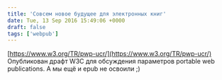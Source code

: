 ```yaml
---
title: 'Совсем новое будущее для электронных книг'
date: Tue, 13 Sep 2016 15:49:06 +0000
draft: false
tags: ['webpub']
---
```


[https://www.w3.org/TR/pwp-ucr/](https://www.w3.org/TR/pwp-ucr/) Опубликован драфт W3C для обсуждения параметров portable web publications. А мы ещё и epub не освоили ;)